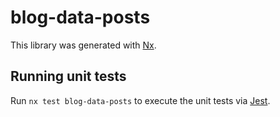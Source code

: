 # blog-data-posts

This library was generated with [Nx](https://nx.dev).

## Running unit tests

Run `nx test blog-data-posts` to execute the unit tests via [Jest](https://jestjs.io).
